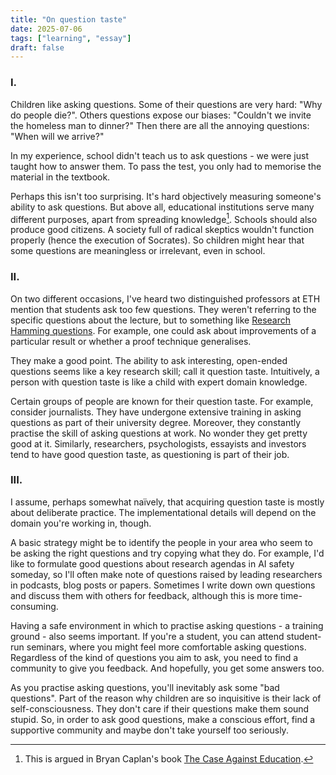 ```yaml
---
title: "On question taste"
date: 2025-07-06
tags: ["learning", "essay"]
draft: false
---
```


### I.

Children like asking questions. Some of their questions are very hard: "Why do people die?". Others questions expose our biases: "Couldn't we invite the homeless man to dinner?" Then there are all the annoying questions: "When will we arrive?"

In my experience, school didn't teach us to ask questions - we were just taught how to answer them. To pass the test, you only had to memorise the material in the textbook.

Perhaps this isn't too surprising. It's hard objectively measuring someone's ability to ask questions. But above all, educational institutions serve many different purposes, apart from spreading knowledge[^caplan]. Schools should also produce good citizens. A society full of radical skeptics wouldn't function properly (hence the execution of Socrates). So children might hear that some questions are meaningless or irrelevant, even in school.

### II.

On two different occasions, I've heard two distinguished professors at ETH mention that students ask too few questions. They weren't referring to the specific questions about the lecture, but to something like [Research Hamming questions](https://www.lesswrong.com/posts/Thwfy4gNFx9kHgvov/research-hamming-questions). For example, one could ask about improvements of a particular result or whether a proof technique generalises.

They make a good point. The ability to ask interesting, open-ended questions seems like a key research skill; call it question taste. Intuitively, a person with question taste is like a child with expert domain knowledge.

Certain groups of people are known for their question taste. For example, consider journalists. They have undergone extensive training in asking questions as part of their university degree. Moreover, they constantly practise the skill of asking questions at work. No wonder they get pretty good at it. Similarly, researchers, psychologists, essayists and investors tend to have good question taste, as questioning is part of their job.

### III.

I assume, perhaps somewhat naïvely, that acquiring question taste is mostly about deliberate practice. The implementational details will depend on the domain you're working in, though.

A basic strategy might be to identify the people in your area who seem to be asking the right questions and try copying what they do. For example, I'd like to formulate good questions about research agendas in AI safety someday, so I'll often make note of questions raised by leading researchers in podcasts, blog posts or papers. Sometimes I write down own questions and discuss them with others for feedback, although this is more time-consuming.

Having a safe environment in which to practise asking questions - a training ground - also seems important. If you're a student, you can attend student-run seminars, where you might feel more comfortable asking questions. Regardless of the kind of questions you aim to ask, you need to find a community to give you feedback. And hopefully, you get some answers too.

As you practise asking questions, you'll inevitably ask some "bad questions". Part of the reason why children are so inquisitive is their lack of self-consciousness. They don't care if their questions make them sound stupid. So, in order to ask good questions, make a conscious effort, find a supportive community and maybe don't take yourself too seriously.

[^caplan]: This is argued in Bryan Caplan's book [The Case Against Education](https://en.wikipedia.org/wiki/The_Case_Against_Education).
